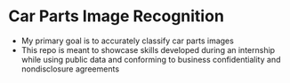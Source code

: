 # Car Parts Image Recognition
- My primary goal is to accurately classify car parts images
- This repo is meant to showcase skills developed during an internship while using public data and conforming to business confidentiality and nondisclosure agreements
